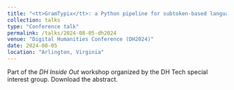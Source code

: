 ```yaml
---
title: "<tt>GramTypix</tt>: a Python pipeline for subtoken-based language typology and probabilistic semantic mapping from parallel corpora"
collection: talks
type: "Conference talk"
permalink: /talks/2024-08-05-dh2024
venue: "Digital Humanities Conference (DH2024)"
date: 2024-08-05
location: "Arlington, Virginia"
---
```


Part of the <i>DH Inside Out</i> workshop organized by the DH Tech special interest group. <a href="/images/DH_Inside_Out.pdf"><i class="fas fa-file-pdf"></i></a> Download the abstract.